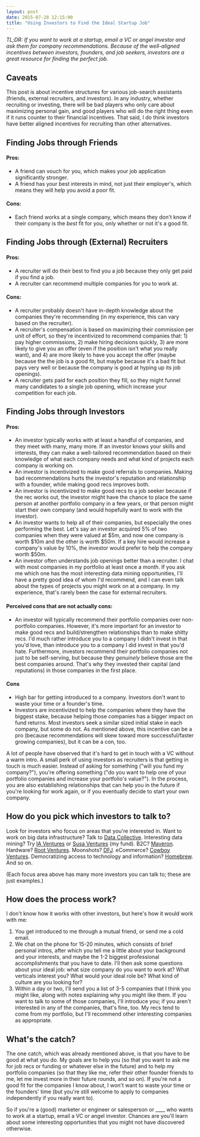 ```yaml
---
layout: post
date: 2015-07-28 12:15:00
title: "Using Investors to Find the Ideal Startup Job"
---
```

*TL;DR: If you want to work at a startup, email a VC or angel investor and ask them for company recommendations. Because of the well-aligned incentives between investors, founders, and job seekers, investors are a great resource for finding the perfect job.*

## Caveats
This post is about incentive structures for various job-search assistants (friends, external recruiters, and investors). In any industry, whether recruiting or investing, there will be bad players who only care about maximizing personal gain, and good players who will do the right thing even if it runs counter to their financial incentives. That said, I do think investors have better aligned incentives for recruiting than other alternatives.

## Finding Jobs through Friends

#### Pros:

* A friend can vouch for you, which makes your job application significantly stronger.
* A friend has your best interests in mind, not just their employer's, which means they will help you avoid a poor fit.

#### Cons:

* Each friend works at a single company, which means they don't know if their company is the _best_ fit for you, only whether or not it's a good fit.

## Finding Jobs through (External) Recruiters

#### Pros: 

* A recruiter will do their best to find you a job because they only get paid if you find a job.
* A recruiter can recommend multiple companies for you to work at.

#### Cons:

* A recruiter probably doesn't have in-depth knowledge about the companies they're recommending (in my experience, this can vary based on the recruiter).
* A recruiter's compensation is based on maximizing their commission per unit of effort, so they're incentivized to recommend companies that: 1) pay higher commissions, 2) make hiring decisions quickly, 3) are more likely to give you an offer (even if the position isn't what you really want), and 4) are more likely to have you accept the offer (maybe because the the job is a good fit, but maybe because it's a bad fit but pays very well or because the company is good at hyping up its job openings).
* A recruiter gets paid for each position they fill, so they might funnel many candidates to a single job opening, which increase your competition for each job.

## Finding Jobs through Investors

#### Pros:

* An investor typically works with at least a handful of companies, and they meet with many, many more. If an investor knows your skills and interests, they can make a well-tailored recommendation based on their knowledge of what each company needs and what kind of projects each company is working on.
* An investor is incentivized to make good referrals to companies. Making bad recommendations hurts the investor's reputation and relationship with a founder, while making good recs improves both.
* An investor is incentivized to make good recs to a job seeker because if the rec works out, the investor might have the chance to place the same person at another portfolio company in a few years, or that person might start their own company (and would hopefully want to work with the investor).
* An investor wants to help all of their companies, but especially the ones performing the best. Let's say an investor acquired 5% of two companies when they were valued at $5m, and now one company is worth $10m and the other is worth $50m. If a key hire would increase a company's value by 10%, the investor would prefer to help the company worth $50m.
* An investor often understands job openings better than a recruiter. I chat with most companies in my portfolio at least once a month. If you ask me which one has the most interesting data mining opportunities, I'll have a pretty good idea of whom I'd recommend, and I can even talk about the types of projects you might work on at a company. In my experience, that's rarely been the case for external recruiters.

#### Perceived cons that are not actually cons:

* An investor will typically recommend their portfolio companies over non-portfolio companies. However, it's more important for an investor to make good recs and build/strengthen relationships than to make shitty recs. I'd much rather introduce you to a company I didn't invest in that you'd love, than introduce you to a company I did invest in that you'd hate. Furthermore, investors recommend their portfolio companies not just to be self-serving, but because they _genuinely_ believe those are the best companies around. That's why they invested their capital (and reputations) in those companies in the first place.

#### Cons

* High bar for getting introduced to a company. Investors don't want to waste your time or a founder's time.
* Investors are incentivized to help the companies where they have the biggest stake, because helping those companies has a bigger impact on fund returns. Most investors seek a similar sized initial stake in each company, but some do not. As mentioned above, this incentive can be a pro (because recommendations will skew toward more successful/faster growing companies), but it can be a con, too.

A lot of people have observed that it's hard to get in touch with a VC without a warm intro. A small perk of using investors as recruiters is that getting in touch is much easier. Instead of asking for something ("will you fund my company?"), you're offering something ("do you want to help one of your portfolio companies and increase your portfolio's value?"). In the process, you are also establishing relationships that can help you in the future if you're looking for work again, or if you eventually decide to start your own company.

## How do you pick which investors to talk to?
Look for investors who focus on areas that you're interested in. Want to work on big data infrastructure? Talk to <a href="http://dcvc.com/" target="_blank">Data Collective</a>. Interesting data mining? Try <a href="http://www.iaventures.com/" target="_blank">IA Ventures</a> or <a href="http://www.susaventures.com/" target="_blank">Susa Ventures</a> (my fund). B2C? <a href="http://www.maveron.com/" target="_blank">Maveron</a>. Hardware? <a href="http://root.vc/" target="_blank">Root Ventures</a>. Moonshots? <a href="http://dfj.com/" target="_blank">DFJ</a>. eCommerce? <a href="http://cowboy.vc/" target="_blank">Cowboy Ventures</a>. Democratizing access to technology and information? <a href="http://homebrew.co/" target="_blank">Homebrew</a>. And so on.

(Each focus area above has many more investors you can talk to; these are just examples.)

## How does the process work?
I don't know how it works with other investors, but here's how it would work with me:

1. You get introduced to me through a mutual friend, or send me a cold email.
2. We chat on the phone for 15-20 minutes, which consists of brief personal intros, after which you tell me a little about your background and your interests, and maybe the 1-2 biggest professional accomplishments that you have to date. I'll then ask some questions about your ideal job: what size company do you want to work at? What verticals interest you? What would your ideal role be? What kind of culture are you looking for?
3. Within a day or two, I'll send you a list of 3-5 companies that I think you might like, along with notes explaining why you might like them. If you want to talk to some of those companies, I'll introduce you; if you aren't interested in any of the companies, that's fine, too. My recs tend to come from my portfolio, but I'll recommend other interesting companies as appropriate.

## What's the catch?
The one catch, which was already mentioned above, is that you have to be good at what you do. My goals are to help you (so that you want to ask me for job recs or funding or whatever else in the future) and to help my portfolio companies (so that they like me, refer their other founder friends to me, let me invest more in their future rounds, and so on). If you're not a good fit for the companies I know about, I won't want to waste your time or the founders' time (but you're still welcome to apply to companies independently if you really want to).

So if you're a (good) marketer or engineer or salesperson or ____ who wants to work at a startup, email a VC or angel investor. Chances are you'll learn about some interesting opportunities that you might not have discovered otherwise.